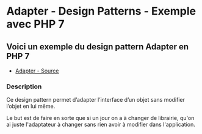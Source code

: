# Adapter - Design Patterns - Exemple avec PHP 7




## Voici un exemple du design pattern Adapter en PHP 7

* [Adapter - Source](https://github.com/stephweb/design-patterns-php/blob/master/src/adapter/index.php)






### Description

Ce design pattern permet d’adapter l’interface d’un objet sans modifier l’objet en lui même.

Le but est de faire en sorte que si un jour on a à changer de librairie, qu'on ai juste l'adaptateur à changer
sans rien avoir à modifier dans l'application.